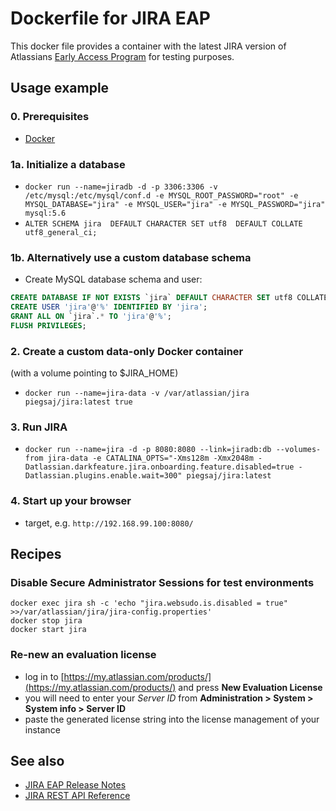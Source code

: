 # Dockerfile for JIRA EAP

This docker file provides a container with the latest JIRA version of Atlassians [Early Access Program](https://de.atlassian.com/software/jira/download-eap) for testing purposes.

## Usage example

### 0. Prerequisites

* [Docker](http://docs.docker.com/windows/step_one/)

### 1a. Initialize a database

* `docker run --name=jiradb -d -p 3306:3306 -v /etc/mysql:/etc/mysql/conf.d -e MYSQL_ROOT_PASSWORD="root" -e MYSQL_DATABASE="jira" -e MYSQL_USER="jira" -e MYSQL_PASSWORD="jira" mysql:5.6`
* `ALTER SCHEMA jira  DEFAULT CHARACTER SET utf8  DEFAULT COLLATE utf8_general_ci;`

### 1b. Alternatively use a custom database schema

* Create MySQL database schema and user:

```sql
CREATE DATABASE IF NOT EXISTS `jira` DEFAULT CHARACTER SET utf8 COLLATE utf8_general_ci;
CREATE USER 'jira'@'%' IDENTIFIED BY 'jira';
GRANT ALL ON `jira`.* TO 'jira'@'%';
FLUSH PRIVILEGES;
```

### 2. Create a custom data-only Docker container

(with a volume pointing to $JIRA_HOME)

* `docker run --name=jira-data -v /var/atlassian/jira piegsaj/jira:latest true`

### 3. Run JIRA ###

* `docker run --name=jira -d -p 8080:8080 --link=jiradb:db --volumes-from jira-data -e CATALINA_OPTS="-Xms128m -Xmx2048m -Datlassian.darkfeature.jira.onboarding.feature.disabled=true -Datlassian.plugins.enable.wait=300" piegsaj/jira:latest`

### 4. Start up your browser

* target, e.g. `http://192.168.99.100:8080/`

## Recipes

### Disable Secure Administrator Sessions for test environments

```
docker exec jira sh -c 'echo "jira.websudo.is.disabled = true" >>/var/atlassian/jira/jira-config.properties'
docker stop jira
docker start jira
```

### Re-new an evaluation license

* log in to [https://my.atlassian.com/products/](https://my.atlassian.com/products/) and press **New Evaluation License**
* you will need to enter your *Server ID* from **Administration > System > System info > Server ID**
* paste the generated license string into the license management of your instance

## See also

* [JIRA EAP Release Notes](https://developer.atlassian.com/jiradev/latest-updates/jira-eap-releases)
* [JIRA REST API Reference](https://docs.atlassian.com/jira/REST/ondemand/)
